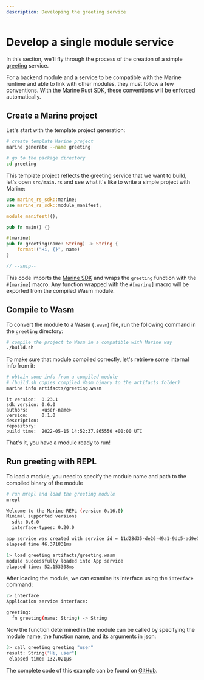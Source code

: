```yaml
---
description: Developing the greeting service
---
```


# Develop a single module service

In this section, we'll fly through the process of the creation of a simple [greeting](https://github.com/fluencelabs/marine/tree/master/examples/greeting) service.

For a backend module and a service to be compatible with the Marine runtime and able to link with other modules, they must follow a few conventions. With the Marine Rust SDK, these conventions will be enforced automatically.

## Create a Marine project

Let's start with the template project generation:

```sh
# create template Marine project
marine generate --name greeting

# go to the package directory
cd greeting 
```

This template project reflects the greeting service that we want to build, let's open `src/main.rs` and see what it's like to write a simple project with Marine:

```rust
use marine_rs_sdk::marine;
use marine_rs_sdk::module_manifest;

module_manifest!();

pub fn main() {}

#[marine]
pub fn greeting(name: String) -> String {
    format!("Hi, {}", name)
}

// --snip--
```

This code imports the [Marine SDK](https://crates.io/crates/marine-rs-sdk) and wraps the `greeting` function with the `#[marine]` macro. Any function wrapped with the `#[marine]` macro will be exported from the compiled Wasm module.

## Compile to Wasm

To convert the module to a Wasm (`.wasm`) file, run the following command in the `greeting` directory:

```sh
# compile the project to Wasm in a compatible with Marine way
./build.sh
```

To make sure that module compiled correctly, let's retrieve some internal info from it:

```sh
# obtain some info from a compiled module
# (build.sh copies compiled Wasm binary to the artifacts folder)
marine info artifacts/greeting.wasm
```
```
it version:  0.23.1
sdk version: 0.6.0
authors:     <user-name>
version:     0.1.0
description:
repository:
build time:  2022-05-15 14:52:37.865550 +00:00 UTC
```

That's it, you have a module ready to run!

## Run greeting with REPL

To load a module, you need to specify the module name and path to the compiled binary of the module

```sh
# run mrepl and load the greeting module
mrepl

Welcome to the Marine REPL (version 0.16.0)
Minimal supported versions
  sdk: 0.6.0
  interface-types: 0.20.0

app service was created with service id = 11d28d35-de26-49a1-9dc5-ad9e0667ab52
elapsed time 46.371831ms

1> load greeting artifacts/greeting.wasm
module successfully loaded into App service
elapsed time: 52.153308ms
```

After loading the module, we can examine its interface using the `interface` command:

```sh
2> interface
Application service interface:

greeting:
  fn greeting(name: String) -> String
```

Now the function determined in the module can be called by specifying the module name, the function name, and its arguments in json:

```sh
3> call greeting greeting "user"
result: String("Hi, user")
 elapsed time: 132.021µs
```

The complete code of this example can be found on [GitHub](https://github.com/fluencelabs/marine/tree/master/examples/greeting).
